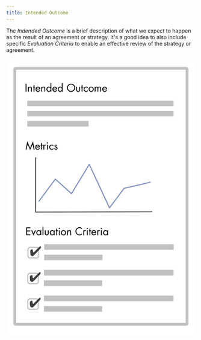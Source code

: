 ```yaml
---
title: Intended Outcome
---
```


The *Indended Outcome* is a brief description of what we expect to happen as the result of an agreement or strategy. It's a good idea to also include specific *Evaluation Criteria* to enable an effective review of the strategy or agreement.

![](img/agreements/outcome-and-criteria.png)

